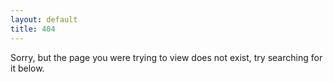 ```yaml
---
layout: default
title: 404
---
```


Sorry, but the page you were trying to view does not exist, try searching for it below.

<script type="text/javascript">
  var GOOG_FIXURL_LANG = 'en';
  var GOOG_FIXURL_SITE = '{{ .Page.Site.BaseURL }}'
</script>
<script type="text/javascript"
  src="http://linkhelp.clients.google.com/tbproxy/lh/wm/fixurl.js">
</script>
